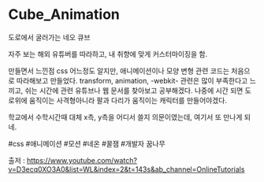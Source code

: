 # Cube_Animation

도로에서 굴러가는 네오 큐브 

자주 보는 해외 유튜버를 따라하고, 내 취향에 맞게 커스터마이징을 함.

만들면서 느낀점
css 어느정도 알지만, 애니메이션이나 모양 변형 관련 코드는 처음으로 따라해보고 만들었다.
transform, animation, -webkit- 관련은 많이 부족한다고 느끼고, 
쉬는 시간에 관련 유튜브나 웹 문서를 찾아보고 공부해겠다.
나중에 시간 되면 도로위에 움직이는 사격형아니라 팔과 다리가 움직이는 캐릭터를 만들어야겠다.

학교에서 수학시간때 대체 x측, y측을 어디서 쓸지 의문이였는데, 여기서 또 만나게 되네.

#css #애니메이션 #모션 #네온 #꿀잼 #개발자 꿈나무

출저 : https://www.youtube.com/watch?v=D3ecq0XO3A0&list=WL&index=2&t=143s&ab_channel=OnlineTutorials